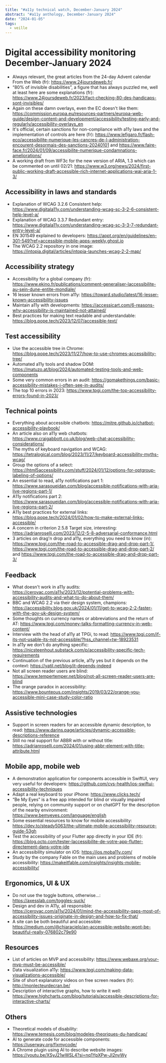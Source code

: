 ```yaml
---
title: "#a11y technical watch, December-January 2024"
abstract: "#a11y anthology, December-January 2024"
date: "2024-01-05"
tags:
  - veille
---
```



# Digital accessibility monitoring  December-January 2024

- Always relevant, the great articles from the 24-day Advent calendar From the Web (fr): https://www.24joursdeweb.fr/
- “80% of invisible disabilities”, a figure that has always puzzled me, well at least here are some explanations (fr): https://www.24joursdeweb.fr/2023/fact-checking-80-des-handicaps-sont-invisibles/
- Again on these damn overlays, even the EC doesn't like them: https://commission.europa.eu/resources-partners/europa-web-guide/design-content-and-development/accessibility/testing-early-and-regularly/accessibility-overlays_en
- It's official, certain sanctions for non-compliance with a11y laws and the implementation of controls are here (fr): https://www.lefigaro.fr/flash-eco/accessibilite-numerique-les-cancres-de-l-administration-encourent-desormais-des-sanctions-20240101 and https://www.faire-face.fr/2024/01/09/accessibilite-numerique-condamnations-ameliorations/
- A working draft from WF3c for the new version of ARIA, 1.3 which can be commented on until 02/21: https://www.w3.org/news/2024/first-public-working-draft-accessible-rich-internet-applications-wai-aria-1-3/

## Accessibility in laws and standards

- Explanation of WCAG 3.2.6 Consistent help: https://www.digitala11y.com/understanding-wcag-sc-3-2-6-consistent-help-level-a/
- Explanation of WCAG 3.3.7 Redundant entry: https://www.digitala11y.com/understanding-wcag-sc-3-3-7-redundant-entry-level-a/
- EN 301549 explained to developers: https://appt.org/en/guidelines/en-301-549?ref=accessible-mobile-apps-weekly.ghost.io
- The WCAG 2.2 repository in one image: https://intopia.digital/articles/intopia-launches-wcag-2-2-map/

## Accessibility strategy

- Accessibility for a global company (fr): https://www.ekino.fr/publications/comment-generaliser-laccessibilite-au-sein-dune-entite-mondiale/
- 16 lesser known errors from a11y: https://toward.studio/latest/16-lesser-known-accessibility-issues
- Maintain a11y with developments: https://accessicart.com/6-reasons-why-accessibility-is-maintained-not-attained/
- Best practices for making text readable and understandable: https://blog.pope.tech/2023/12/07/accessible-text/

## Test accessibility

- Use the accessible tree in Chrome: https://blog.pope.tech/2023/11/27/how-to-use-chromes-accessibility-tree/
- Automated a11y tools and shadow DOM: https://matuzo.at/blog/2024/automated-testing-tools-and-web-components
- Some very common errors in an audit: https://gomakethings.com/basic-accessibility-mistakes-i-often-see-in-audits/
- The top 10 errors in 2023: https://www.tpgi.com/the-top-accessibility-errors-found-in-2023/

## Technical points

- Everything about accessible chatbots: https://mitre.github.io/chatbot-accessibility-playbook/
- An article also on a11y web chatbots: https://www.craigabbott.co.uk/blog/web-chat-accessibility-considerations/
- The myths of keyboard navigation and WCAG: https://tetralogical.com/blog/2023/11/27/keyboard-accessibility-myths-wcag/
- Group the options of a select: https://html5accessibility.com/stuff/2024/01/12/options-for-optgroup-labeling-of-options/
- An essential to read, a11y notifications part 1: https://www.sarasoueidan.com/blog/accessible-notifications-with-aria-live-regions-part-1/
- A11y notifications part 2: <https://www.sarasoueidan.com/blog/accessible-notifications-with-aria-live-regions-part-2/>
- A11y best practices for external links: https://blog.pope.tech/2024/01/02/how-to-make-external-links-accessible/
- A concern in criterion 2.5.8 Target size, interesting: https://adrianroselli.com/2023/12/2-5-8-adversarial-conformance.html
- 3 articles on drag'n drop and a11y, everything you need to know (in): https://www.tpgi.com/the-road-to-accessible-drag-and-drop-part-1/, https://www.tpgi.com/the-road-to-accessible-drag-and-drop-part-2/ and https://www.tpgi.com/the-road-to-accessible-drag-and-drop-part-3/

## Feedback

- What doesn't work in a11y audits: https://cerovac.com/a11y/2023/12/potential-problems-with-accessibility-audits-and-what-to-do-about-them/
- BBC and WCAG 2.2 via their design system, champions: https://accessibility.blog.gov.uk/2024/01/11/get-to-wcag-2-2-faster-with-the-gov-uk-design-system/
- Some thoughts on currency names or abbreviations and the return of AT: https://www.tpgi.com/money-talks-formatting-currency-in-web-content/
- Interview with the head of a11y at TPGi, to read: https://www.tpgi.com/if-its-not-usable-its-not-accessible/?hss_channel=tw-18923531
- In a11y we don't do anything specific: https://nicsteenhout.substack.com/p/accessibility-specific-tech-requirements
- Continuation of the previous article, a11y yes but it depends on the context: https://yatil.net/blog/it-depends-indeed
- Not all screen reader users are blind: https://www.tempertemper.net/blog/not-all-screen-reader-users-are-blind
- The orange paradox in accessibility: https://www.bounteous.com/insights/2019/03/22/orange-you-accessible-mini-case-study-color-ratio


## Assistive technologies

- Support in screen readers for an accessible dynamic description, to read: https://www.darins.page/articles/dynamic-accessible-descriptions-reference
- Still no real support for ABBR with or without title: https://adrianroselli.com/2024/01/using-abbr-element-with-title-attribute.html

## Mobile app, mobile web

- A demonstration application for components accessible in SwiftUI, very very useful for developers: https://github.com/cvs-health/ios-swiftui-accessibility-techniques
- Adapt a real keyboard to your iPhone: https://www.clicks.tech/
- “Be My Eyes” is a free app intended for blind or visually impaired people, relying on community support or on chatGPT for the description of the nearby environment: https://www.bemyeyes.com/language/english
- Some essential resources to know for mobile accessibility: https://dev.to/steady5063/the-ultimate-mobile-accessibility-resource-guide-53gh
- Test the accessibility of your Flutter app directly in your IDE (fr): https://blog.octo.com/tester-laccessibilite-de-votre-app-flutter-directement-dans-votre-ide
- An accessibility simulator on iOS: https://ios.moba11y.com/
- Study by the company Fable on the main uses and problems of mobile accessibility: https://makeitfable.com/insights/insights-mobile-accessibility/

## Ergonomics, UI & UX

- Do not use the toggle buttons, otherwise...: https://axesslab.com/toggles-suck/
- Design and dev in A11y, all responsible: https://cerovac.com/a11y/2024/01/mind-the-accessibility-gaps-most-of-accessibility-issues-originate-in-design-and-how-to-fix-that/
- A site can be both beautiful and accessible: https://medium.com/@chiaracielo/an-accessible-website-wont-be-beautiful-really-076802c79e90

## Resources

- List of articles on MVP and accessibility: https://www.webaxe.org/your-mvp-must-be-accessible/
- Data visualization a11y: https://www.tpgi.com/making-data-visualizations-accessible/
- Site of short explanatory videos on free screen readers (fr): http://monlecteurdecran.be/
- Description of interactive graphs, how to write it well: https://www.highcharts.com/blog/tutorials/accessible-descriptions-for-interactive-charts/

## Others

- Theoretical models of disability: https://www.temesis.com/blog/modeles-theoriques-du-handicap/
- AI to generate code for accessible components: https://userway.org/fixmycode/
- A Chrome plugin using AI to describe website images: https://youtu.be/XSyJ21wWSL4?si=nq1YpXPw-JI2nyWy
